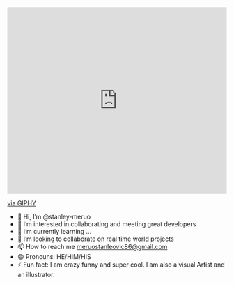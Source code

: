 <div style="width:100%;height:0;padding-bottom:85%;position:relative;"><iframe src="https://giphy.com/embed/zZg05JXw0PR6Pod1NC" width="100%" height="100%" style="position:absolute" frameBorder="0" class="giphy-embed" allowFullScreen></iframe></div><p><a href="https://giphy.com/gifs/scratchgarden-robot-climbing-stairs-zZg05JXw0PR6Pod1NC">via GIPHY</a></p>


- 👋 Hi, I’m @stanley-meruo
- 👀 I’m interested in collaborating and meeting great developers
- 🌱 I’m currently learning ...
- 💞️ I’m looking to collaborate on real time world projects
- 📫 How to reach me meruostanleovic86@gmail.com
- 😄 Pronouns: HE/HIM/HIS
- ⚡ Fun fact: I am crazy funny and super cool. I am also a visual Artist and an illustrator. 

<!---
stanley-meruo/stanley-meruo is a ✨ special ✨ repository because its `README.md` (this file) appears on your GitHub profile.
You can click the Preview link to take a look at your changes.
--->
